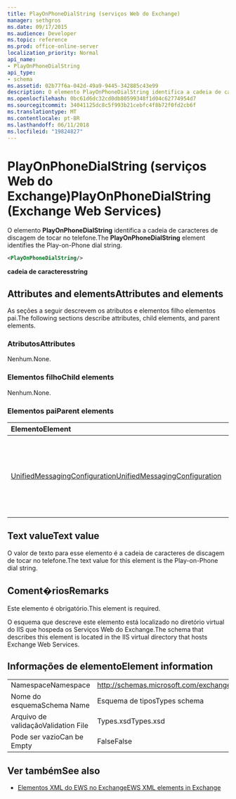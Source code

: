 ```yaml
---
title: PlayOnPhoneDialString (serviços Web do Exchange)
manager: sethgros
ms.date: 09/17/2015
ms.audience: Developer
ms.topic: reference
ms.prod: office-online-server
localization_priority: Normal
api_name:
- PlayOnPhoneDialString
api_type:
- schema
ms.assetid: 02b77f6a-042d-49a9-9445-342885c43e99
description: O elemento PlayOnPhoneDialString identifica a cadeia de caracteres de discagem de tocar no telefone.
ms.openlocfilehash: 0bc61d6dc32cd0db80599348f1d04c62774954d7
ms.sourcegitcommit: 34041125dc8c5f993b21cebfc4f8b72f0fd2cb6f
ms.translationtype: MT
ms.contentlocale: pt-BR
ms.lasthandoff: 06/11/2018
ms.locfileid: "19824827"
---
```

# <a name="playonphonedialstring-exchange-web-services"></a><span data-ttu-id="bb2bd-103">PlayOnPhoneDialString (serviços Web do Exchange)</span><span class="sxs-lookup"><span data-stu-id="bb2bd-103">PlayOnPhoneDialString (Exchange Web Services)</span></span>

<span data-ttu-id="bb2bd-104">O elemento **PlayOnPhoneDialString** identifica a cadeia de caracteres de discagem de tocar no telefone.</span><span class="sxs-lookup"><span data-stu-id="bb2bd-104">The **PlayOnPhoneDialString** element identifies the Play-on-Phone dial string.</span></span> 
  
```XML
<PlayOnPhoneDialString/>
```

 <span data-ttu-id="bb2bd-105">**cadeia de caracteres**</span><span class="sxs-lookup"><span data-stu-id="bb2bd-105">**string**</span></span>
## <a name="attributes-and-elements"></a><span data-ttu-id="bb2bd-106">Attributes and elements</span><span class="sxs-lookup"><span data-stu-id="bb2bd-106">Attributes and elements</span></span>

<span data-ttu-id="bb2bd-107">As seções a seguir descrevem os atributos e elementos filho elementos pai.</span><span class="sxs-lookup"><span data-stu-id="bb2bd-107">The following sections describe attributes, child elements, and parent elements.</span></span>
  
### <a name="attributes"></a><span data-ttu-id="bb2bd-108">Atributos</span><span class="sxs-lookup"><span data-stu-id="bb2bd-108">Attributes</span></span>

<span data-ttu-id="bb2bd-109">Nenhum.</span><span class="sxs-lookup"><span data-stu-id="bb2bd-109">None.</span></span>
  
### <a name="child-elements"></a><span data-ttu-id="bb2bd-110">Elementos filho</span><span class="sxs-lookup"><span data-stu-id="bb2bd-110">Child elements</span></span>

<span data-ttu-id="bb2bd-111">Nenhum.</span><span class="sxs-lookup"><span data-stu-id="bb2bd-111">None.</span></span>
  
### <a name="parent-elements"></a><span data-ttu-id="bb2bd-112">Elementos pai</span><span class="sxs-lookup"><span data-stu-id="bb2bd-112">Parent elements</span></span>

|<span data-ttu-id="bb2bd-113">**Elemento**</span><span class="sxs-lookup"><span data-stu-id="bb2bd-113">**Element**</span></span>|<span data-ttu-id="bb2bd-114">**Descrição**</span><span class="sxs-lookup"><span data-stu-id="bb2bd-114">**Description**</span></span>|
|:-----|:-----|
|[<span data-ttu-id="bb2bd-115">UnifiedMessagingConfiguration</span><span class="sxs-lookup"><span data-stu-id="bb2bd-115">UnifiedMessagingConfiguration</span></span>](unifiedmessagingconfiguration.md) <br/> |<span data-ttu-id="bb2bd-116">Contém informações de configuração de serviço para o serviço de Unificação de mensagens.</span><span class="sxs-lookup"><span data-stu-id="bb2bd-116">Contains service configuration information for the Unified Messaging service.</span></span>  <br/> |
   
## <a name="text-value"></a><span data-ttu-id="bb2bd-117">Text value</span><span class="sxs-lookup"><span data-stu-id="bb2bd-117">Text value</span></span>

<span data-ttu-id="bb2bd-118">O valor de texto para esse elemento é a cadeia de caracteres de discagem de tocar no telefone.</span><span class="sxs-lookup"><span data-stu-id="bb2bd-118">The text value for this element is the Play-on-Phone dial string.</span></span>
  
## <a name="remarks"></a><span data-ttu-id="bb2bd-119">Coment�rios</span><span class="sxs-lookup"><span data-stu-id="bb2bd-119">Remarks</span></span>

<span data-ttu-id="bb2bd-120">Este elemento é obrigatório.</span><span class="sxs-lookup"><span data-stu-id="bb2bd-120">This element is required.</span></span>
  
<span data-ttu-id="bb2bd-121">O esquema que descreve este elemento está localizado no diretório virtual do IIS que hospeda os Serviços Web do Exchange.</span><span class="sxs-lookup"><span data-stu-id="bb2bd-121">The schema that describes this element is located in the IIS virtual directory that hosts Exchange Web Services.</span></span>
  
## <a name="element-information"></a><span data-ttu-id="bb2bd-122">Informações de elemento</span><span class="sxs-lookup"><span data-stu-id="bb2bd-122">Element information</span></span>

|||
|:-----|:-----|
|<span data-ttu-id="bb2bd-123">Namespace</span><span class="sxs-lookup"><span data-stu-id="bb2bd-123">Namespace</span></span>  <br/> |http://schemas.microsoft.com/exchange/services/2006/types  <br/> |
|<span data-ttu-id="bb2bd-124">Nome do esquema</span><span class="sxs-lookup"><span data-stu-id="bb2bd-124">Schema Name</span></span>  <br/> |<span data-ttu-id="bb2bd-125">Esquema de tipos</span><span class="sxs-lookup"><span data-stu-id="bb2bd-125">Types schema</span></span>  <br/> |
|<span data-ttu-id="bb2bd-126">Arquivo de validação</span><span class="sxs-lookup"><span data-stu-id="bb2bd-126">Validation File</span></span>  <br/> |<span data-ttu-id="bb2bd-127">Types.xsd</span><span class="sxs-lookup"><span data-stu-id="bb2bd-127">Types.xsd</span></span>  <br/> |
|<span data-ttu-id="bb2bd-128">Pode ser vazio</span><span class="sxs-lookup"><span data-stu-id="bb2bd-128">Can be Empty</span></span>  <br/> |<span data-ttu-id="bb2bd-129">False</span><span class="sxs-lookup"><span data-stu-id="bb2bd-129">False</span></span>  <br/> |
   
## <a name="see-also"></a><span data-ttu-id="bb2bd-130">Ver também</span><span class="sxs-lookup"><span data-stu-id="bb2bd-130">See also</span></span>



- [<span data-ttu-id="bb2bd-131">Elementos XML do EWS no Exchange</span><span class="sxs-lookup"><span data-stu-id="bb2bd-131">EWS XML elements in Exchange</span></span>](ews-xml-elements-in-exchange.md)

